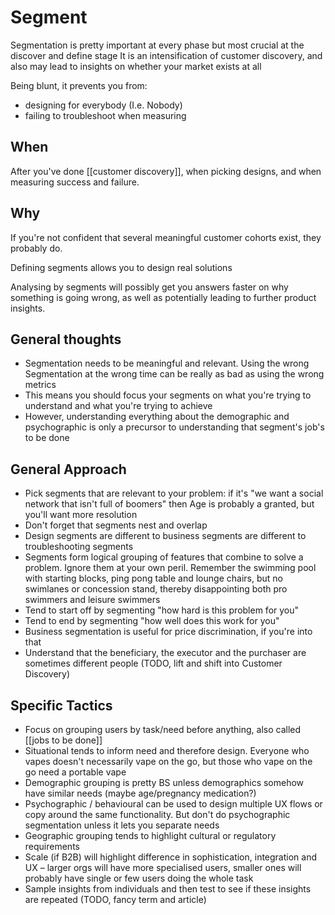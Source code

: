 # Segment

Segmentation is pretty important at every phase but most crucial at the discover and define stage
It is an intensification of customer discovery, and also may lead to insights on whether your market exists at all

Being blunt, it  prevents you from:

- designing for everybody (I.e. Nobody)
- failing to troubleshoot when measuring

## When

After you've done [[customer discovery]], when picking designs, and when measuring success and failure.

## Why

If you're not confident that several meaningful customer cohorts exist, they probably do.

Defining segments allows you to design real solutions

Analysing by segments will possibly get you answers faster on why something is going wrong, as well as potentially leading to further product insights.

## General thoughts

- Segmentation needs to be meaningful and relevant. Using the wrong Segmentation at the wrong time can be really as bad as using the wrong metrics 
- This means you should focus your segments on what you're trying to understand and what you're trying to achieve
- However, understanding everything about the demographic and psychographic is only a precursor to understanding that segment's job's to be done

## General Approach

- Pick segments that are relevant to your problem: if it's "we want a social network that isn't full of boomers" then Age is probably a granted, but you'll want more resolution 
- Don't forget that segments nest and overlap
- Design segments are different to business segments are different to troubleshooting segments 
- Segments form logical grouping of features that combine to solve a problem. Ignore them at your own peril. Remember the swimming pool with starting blocks, ping pong table and lounge chairs, but no swimlanes or concession stand, thereby disappointing both pro swimmers and leisure swimmers
- Tend to start off by segmenting "how hard is this problem for you"
- Tend to end by segmenting "how well does this work for you"
- Business segmentation is useful for price discrimination, if you're into that
- Understand that the beneficiary, the executor and the purchaser are sometimes different people (TODO, lift and shift into Customer Discovery)

## Specific Tactics

- Focus on grouping users by task/need before anything, also called [[jobs to be done]]
- Situational tends to inform need and therefore design. Everyone who vapes doesn't necessarily vape on the go, but those who vape on the go need a portable vape
- Demographic grouping is pretty BS unless demographics somehow have similar needs (maybe age/pregnancy medication?)
- Psychographic / behavioural can be used to design multiple UX flows or copy around the same functionality. But don't do psychographic segmentation unless it lets you separate needs
- Geographic grouping tends to highlight cultural or regulatory requirements
- Scale (if B2B) will highlight difference in sophistication, integration and UX – larger orgs will have more specialised users, smaller ones will probably have single or few users doing the whole task
- Sample insights from individuals and then test to see if these insights are repeated (TODO, fancy term and article)

[//begin]: # "Autogenerated link references for markdown compatibility"
[customer-discovery]: customer-discovery "Customer Discovery"
[jobs-to-be-done]: jobs-to-be-done "Jobs to Be Done"
[//end]: # "Autogenerated link references"